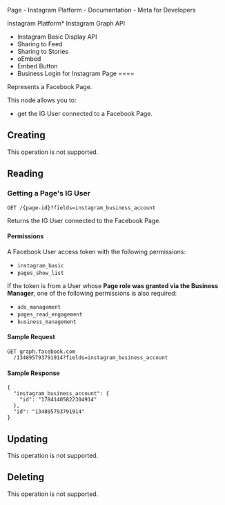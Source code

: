 Page - Instagram Platform - Documentation - Meta for Developers

Instagram Platform* Instagram Graph API
* Instagram Basic Display API
* Sharing to Feed
* Sharing to Stories
* oEmbed
* Embed Button
* Business Login for Instagram
Page
====

Represents a Facebook Page.

This node allows you to:

* get the IG User connected to a Facebook Page.

Creating
--------

This operation is not supported.

Reading
-------

### Getting a Page's IG User

`GET /{page-id}?fields=instagram_business_account`

Returns the IG User connected to the Facebook Page.

#### Permissions

A Facebook User access token with the following permissions:

* `instagram_basic`
* `pages_show_list`

If the token is from a User whose **Page role was granted via the Business Manager**, one of the following permissions is also required:

* `ads_management`
* `pages_read_engagement`
* `business_management`

#### Sample Request

```
GET graph.facebook.com
  /134895793791914?fields=instagram_business_account
```
#### Sample Response

```
{
  "instagram_business_account": {
    "id": "17841405822304914"
  },
  "id": "134895793791914"
}
```
Updating
--------

This operation is not supported.

Deleting
--------

This operation is not supported.